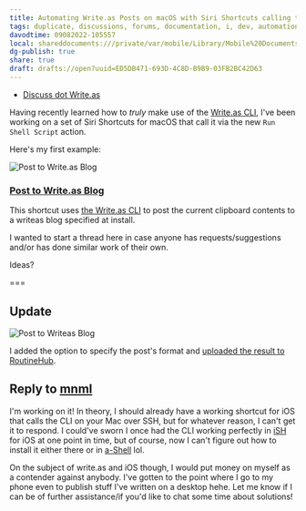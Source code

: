 ```yaml
---
title: Automating Write.as Posts on macOS with Siri Shortcuts calling the Writeas CLI
tags: duplicate, discussions, forums, documentation, i, dev, automation, writeas
davodtime: 09082022-105557
local: shareddocuments:///private/var/mobile/Library/Mobile%20Documents/iCloud~md~obsidian/Documents/OBSHIDDIAN/drafts/ED5DB471-693D-4C8D-B9B9-03FB2BC42D63.md
dg-publish: true
share: true
draft: drafts://open?uuid=ED5DB471-693D-4C8D-B9B9-03FB2BC42D63
---
```

- [Discuss dot Write.as](https://discuss.write.as/t/automating-write-as-posts-on-macos-with-siri-shortcuts-calling-the-writeas-cli/4484)

Having recently learned how to *truly* make use of the [Write.as CLI](https://write.as/apps/cli), I've been working on a set of Siri Shortcuts for macOS that call it via the new `Run Shell Script` action. 

Here's my first example:

![Post to Write.as Blog](https://user-images.githubusercontent.com/43663476/152090534-4b0724b4-4f6c-48c2-aa16-b3271ad040f6.png)

### [Post to Write.as Blog](https://www.icloud.com/shortcuts/90fd0010f9c24a20bd0216accad5612a) 

This shortcut uses [the Write.as CLI](https://write.as/apps/cli) to post the current clipboard contents to a writeas blog specified at install.

I wanted to start a thread here in case anyone has requests/suggestions and/or has done similar work of their own. 

Ideas?

===

## Update

![Post to Writeas Blog](https://user-images.githubusercontent.com/43663476/152098127-6408d6fc-8afd-482c-86aa-0bee8c1b0027.png)

I added the option to specify the post's format and [uploaded the result to RoutineHub](https://routinehub.co/shortcut/10981).

## Reply to [mnml](https://discuss.write.as/t/automating-write-as-posts-on-macos-with-siri-shortcuts-calling-the-writeas-cli/4484/5)

I'm working on it! In theory, I should already have a working shortcut for iOS that calls the CLI on your Mac over SSH, but for whatever reason, I can't get it to respond. I could've sworn I once had the CLI working perfectly in [iSH](https://apps.apple.com/us/app/ish-shell/id1436902243) for iOS at one point in time, but of course, now I can't figure out how to install it either there or in [a-Shell](https://apps.apple.com/us/app/a-shell/id1473805438) lol.

On the subject of write.as and iOS though, I would put money on myself as a contender against anybody. I've gotten to the point where I go to my phone even to publish stuff I've written on a desktop hehe. Let me know if I can be of further assistance/if you'd like to chat some time about solutions! 